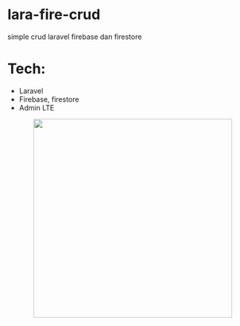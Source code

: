 # lara-fire-crud
simple crud laravel firebase dan firestore

# Tech:
- Laravel
- Firebase, firestore
- Admin LTE

<p align="center"><img height="400px" src="https://github.com/perdianto27/lara-fire-crud/blob/master/sc.png"></p>
